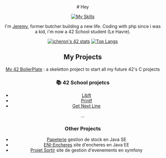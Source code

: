<div align="center">
# Hey

[![My Skills](https://skillicons.dev/icons?i=bash,bootstrap,c,cpp,css,git,github,gitlab,html,java,js,linux,mysql,php,postman,symfony,tailwind,vscode&perline=9)](https://skillicons.dev)

I'm [Jeremy](https://github.com/JeremyCheron), former butcher building a new life.
Coding with php since i was a kid, i'm now a 42 School student (Le Havre).

[![jcheron's 42 stats](https://badge.mediaplus.ma/water/jcheron?1337Badge=off&UM6P=off)](https://github.com/oakoudad/badge42) [![Top Langs](https://github-readme-stats.vercel.app/api/top-langs/?username=JeremyCheron&layout=donut)](https://github.com/JeremyCheron/github-readme-stats)

## My Projects

[My 42 BoilerPlate](https://github.com/JeremyCheron/42BoilerPlate) : a skeletton project to start all my future 42's C projects

### 📚 42 School projetcs
- [Libft](https://github.com/JeremyCheron/Libft) 
- [Printf](https://github.com/JeremyCheron/ft_printf)
- [Get Next Line](https://github.com/JeremyCheron/get_next_line)
  
...

### Other Projects
- [Papeterie](https://github.com/JeremyCheron/papeterie) gestion de stock en Java SE
- [ENI-Encheres](https://github.com/JeremyCheron/eni-encheres) site d'encheres en Java EE 
- [Projet Sortir](https://github.com/JeremyCheron/projet-sortir)  site de gestion d'evenements en symfony


</div>
